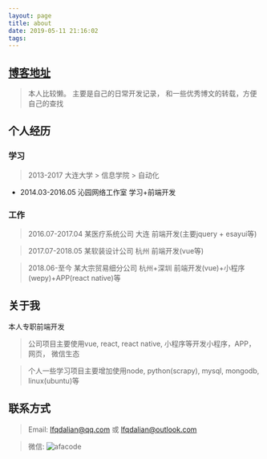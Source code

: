 ```yaml
---
layout: page
title: about
date: 2019-05-11 21:16:02
tags:
---
```

## [博客地址](http://blog.afacode.top)
> 本人比较懒。
主要是自己的日常开发记录， 和一些优秀博文的转载，方便自己的查找

## 个人经历
### 学习
> 2013-2017 大连大学 > 信息学院 > 自动化
- 2014.03-2016.05    沁园网络工作室 学习+前端开发
### 工作
> 2016.07-2017.04 某医疗系统公司 大连 前端开发(主要jquery + esayui等)

> 2017.07-2018.05 某软装设计公司 杭州 前端开发(vue等)


> 2018.06-至今 某大宗贸易细分公司 杭州+深圳 前端开发(vue)+小程序(wepy)+APP(react native)等


## 关于我
本人专职前端开发
> 公司项目主要使用vue, react, react native, 小程序等开发小程序，APP，网页， 微信生态

> 个人一些学习项目主要增加使用node, python(scrapy), mysql, mongodb, linux(ubuntu)等

## 联系方式
> Email: lfqdalian@qq.com 或 lfqdalian@outlook.com

> 微信: ![afacode](http://imgs.afacode.top/WechatIMG4-2019515171327.jpg)

